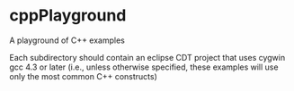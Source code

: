 # cppPlayground
A playground of C++ examples

Each subdirectory should contain an eclipse CDT project that uses cygwin gcc 4.3 or later (i.e., unless otherwise specified, these examples will use only the most common C++ constructs)

